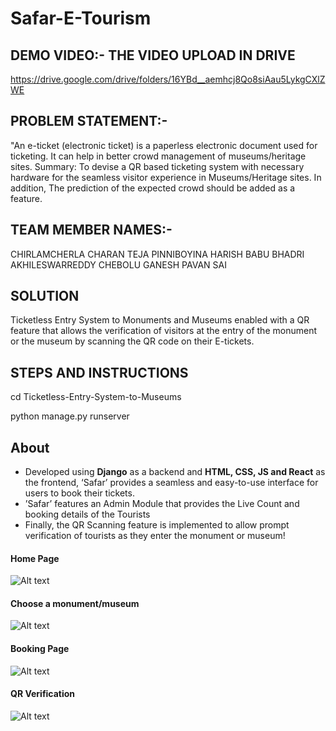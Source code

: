 # Safar-E-Tourism

## DEMO VIDEO:-  THE VIDEO UPLOAD IN DRIVE

https://drive.google.com/drive/folders/16YBd__aemhcj8Qo8siAau5LykgCXlZWE

## PROBLEM STATEMENT:-
"An e-ticket (electronic ticket) is a paperless electronic document used for ticketing. It can help in better crowd management of museums/heritage sites. Summary: To devise a QR based ticketing system with necessary hardware for the seamless visitor experience in Museums/Heritage sites. In addition, The prediction of the expected crowd should be added as a feature.

## TEAM MEMBER NAMES:-
CHIRLAMCHERLA CHARAN TEJA 
PINNIBOYINA HARISH BABU
BHADRI AKHILESWARREDDY
CHEBOLU GANESH PAVAN SAI

## SOLUTION
Ticketless Entry System to Monuments and Museums enabled with a QR feature that allows the verification of visitors at the entry of the monument or the museum by scanning the QR code on their E-tickets.

## STEPS AND INSTRUCTIONS
cd Ticketless-Entry-System-to-Museums

python manage.py runserver


## About 
- Developed using **Django** as a backend and **HTML, CSS, JS and React** as the frontend, ‘Safar’ provides a seamless and easy-to-use interface for users to book their tickets.
- ’Safar’ features an Admin Module that provides the Live Count and booking details of the Tourists
- Finally, the QR Scanning feature is implemented to allow prompt verification of tourists as they enter the monument or museum!

#### Home Page
![Alt text](/media/home.png "Home Page")

#### Choose a monument/museum
![Alt text](/media/monuments.png "")

#### Booking Page
![Alt text](/media/book.png "Book")

#### QR Verification
![Alt text](/media/verify.png "Verify")


